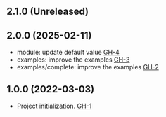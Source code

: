 ## 2.1.0 (Unreleased)
## 2.0.0 (2025-02-11)

- module: update default value [GH-4](https://github.com/alibabacloud-automation/terraform-alicloud-eds/pull/4)
- examples: improve the examples [GH-3](https://github.com/alibabacloud-automation/terraform-alicloud-eds/pull/3)
- examples/complete: improve the examples [GH-2](https://github.com/alibabacloud-automation/terraform-alicloud-eds/pull/2)

## 1.0.0 (2022-03-03)

- Project initialization. [GH-1](https://github.com/terraform-alicloud-modules/terraform-alicloud-eds/pull/1)
